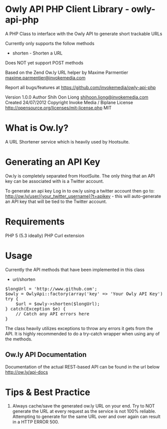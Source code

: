 Owly API PHP Client Library - owly-api-php
===========================================

A PHP Class to interface with the Owly API to generate short trackable URLs

Currently only supports the follow methods
+ shorten - Shorten a URL
 
Does NOT yet support POST methods
 
Based on the Zend Ow.ly URL helper by Maxime Parmentier <maxime.parmentier@invokemedia.com>

Report all bugs/features at
https://github.com/invokemedia/owly-api-php

Version		1.0.0
Author		Shih Oon Liong <shihoon.liong@invokemedia.com>
Created		24/07/2012
Copyright	Invoke Media / Biplane
License		http://opensource.org/licenses/mit-license.php MIT 

What is Ow.ly?
==============

A URL Shortener service which is heavily used by Hootsuite.

Generating an API Key
=====================

Ow.ly is completely separated from HootSuite. The only thing that an API key can be associated with is a Twitter account.

To generate an api key
Log in to ow.ly using a twitter account
then go to:  http://ow.ly/user/{your_twitter_username}?t=apikey - this will auto-generate an API key that will be tied to the Twitter account.

Requirements
============

PHP 5 (5.3 ideally)
PHP Curl extension

Usage
=====

Currently the API methods that have been implemented in this class
- url/shorten

<pre>
$longUrl = 'http://www.github.com';
$owly = OwlyApi::factory(array('key' => 'Your Owly API Key'));
try {
	$url = $owly->shorten($longUrl);
} catch(Exception $e) {
	// Catch any API errors here
}
</pre>
 
The class heavily utilizes exceptions to throw any errors it gets from the API. 
It is highly recommended to do a try-catch wrapper when using any of the methods.

Ow.ly API Documentation
-----------------------

Documentation of the actual REST-based API can be found in the url below
http://ow.ly/api-docs

Tips & Best Practice
====================

1. Always cache/save the generated ow.ly URL on your end. Try to NOT generate the URL at every request as the service is not 100% reliable. Attempting to generate for the same URL over and over again can result in a HTTP ERROR 500.